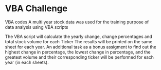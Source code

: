 # VBA Challenge
VBA codes 
A multi year stock data was used for the training purpose of data analysis using VBA scripts

The VBA script will calculate the yearly change, change percentages and total stock volume for each Ticker
The results will be printed on the same sheet for each year. 
An additional task as a bonus assigment to find out the highest change in percentage, the lowest change in percentage, and the greatest volume and their corresponding ticker will be performed for each year (in each sheets).
